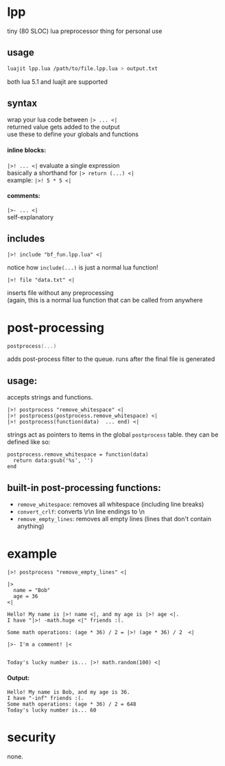 # lpp
tiny (80 SLOC) lua preprocessor thing for personal use

## usage  
```bash
luajit lpp.lua /path/to/file.lpp.lua > output.txt
```  
both lua 5.1 and luajit are supported

## syntax  

wrap your lua code between `|> ... <|`  
returned value gets added to the output  
use these to define your globals and functions

#### inline blocks:  
`|>! ... <|` evaluate a single expression  
basically a shorthand for `|> return (...) <|`    
example: `|>! 5 * 5 <|`

#### comments:  
`|>- ... <|`  
self-explanatory

## includes

```
|>! include "bf_fun.lpp.lua" <|
```

notice how `include(...)` is just a normal lua function!   

```
|>! file "data.txt" <|
```

inserts file without any preprocessing  
(again, this is a normal lua function that can be called from anywhere

# post-processing

```lua
postprocess(...)
```
adds post-process filter to the queue.
runs after the final file is generated

## usage:  
accepts strings and functions.
```
|>! postprocess "remove_whitespace" <|
|>! postprocess(postprocess.remove_whitespace) <|
|>! postprocess(function(data)  ... end) <|
```
strings act as pointers to items in the global `postprocess` table.
they can be defined like so:
```
postprocess.remove_whitespace = function(data)
  return data:gsub('%s', '')
end
```

## built-in post-processing functions:  
  - `remove_whitespace`: removes all whitespace (including line breaks)
  - `convert_crlf`: converts \r\n line endings to \n
  - `remove_empty_lines`: removes all empty lines (lines that don't contain anything)

# example

```
|>! postprocess "remove_empty_lines" <|

|>
  name = "Bob"
  age = 36
<|

Hello! My name is |>! name <|, and my age is |>! age <|. 
I have "|>! -math.huge <|" friends :(.

Some math operations: (age * 36) / 2 = |>! (age * 36) / 2  <|

|>- I'm a comment! |<


Today's lucky number is... |>! math.random(100) <|

```
#### Output:
```
Hello! My name is Bob, and my age is 36.
I have "-inf" friends :(.
Some math operations: (age * 36) / 2 = 648
Today's lucky number is... 60
```

# security  
none.  

